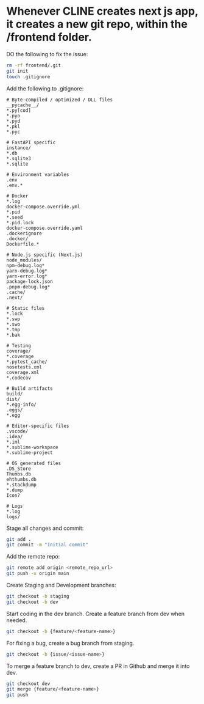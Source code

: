 # Whenever CLINE creates next js app, it creates a new git repo, within the /frontend folder.

DO the following to fix the issue:
```bash
rm -rf frontend/.git 
git init
touch .gitignore

```
Add the following to .gitignore:
```
# Byte-compiled / optimized / DLL files
__pycache__/
*.py[cod]
*.pyo
*.pyd
*.pkl
*.pyc

# FastAPI specific
instance/
*.db
*.sqlite3
*.sqlite

# Environment variables
.env
.env.*

# Docker
*.log
docker-compose.override.yml
*.pid
*.seed
*.pid.lock
docker-compose.override.yaml
.dockerignore
.docker/
Dockerfile.*

# Node.js specific (Next.js)
node_modules/
npm-debug.log*
yarn-debug.log*
yarn-error.log*
package-lock.json
.pnpm-debug.log*
.cache/
.next/

# Static files
*.lock
*.swp
*.swo
*.tmp
*.bak

# Testing
coverage/
*.coverage
*.pytest_cache/
nosetests.xml
coverage.xml
*.codecov

# Build artifacts
build/
dist/
*.egg-info/
.eggs/
*.egg

# Editor-specific files
.vscode/
.idea/
*.iml
*.sublime-workspace
*.sublime-project

# OS generated files
.DS_Store
Thumbs.db
ehthumbs.db
*.stackdump
*.dump
Icon?

# Logs
*.log
logs/

```
Stage all changes and commit:
```bash
git add .
git commit -m "Initial commit"
```

Add the remote repo:
```bash
git remote add origin <remote_repo_url>
git push -u origin main
```
Create Staging and Development branches:
```bash
git checkout -b staging
git checkout -b dev
```
Start coding in the dev branch. Create a feature branch from dev when needed.
```bash
git checkout -b {feature/<feature-name>}
```
For fixing a bug, create a bug branch from staging.
```bash
git checkout -b {issue/<issue-name>}
```
To merge a feature branch to dev, create a PR in Github and merge it into dev.
```bash
git checkout dev
git merge {feature/<feature-name>}
git push
```
